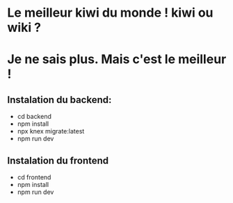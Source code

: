 # Le meilleur kiwi du monde ! kiwi ou wiki ?
# Je ne sais plus. Mais c'est le meilleur ! 

## Instalation du backend:
- cd backend
- npm install
- npx knex migrate:latest
- npm run dev

## Instalation du frontend
- cd frontend
- npm install
- npm run dev
